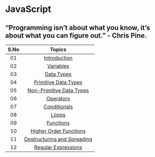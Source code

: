 # JavaScript

## “Programming isn’t about what you know, it’s about what you can figure out.” - Chris Pine.

| S.No |                                         Topics                                          |
| :--: | :-------------------------------------------------------------------------------------: |
|  01  |                               [Introduction](./README.md)                               |
|  02  |                        [Variables](./02_variables/variables.md)                         |
|  03  |                        [Data Types](./03_dataTypes/dataTypes.md)                        |
|  04  |          [Primitive Data Types](./04_primitiveDataTypes/primitiveDataTypes.md)          |
|  05  |     [Non-Primitive Data Types](./05_nonPrimitiveDataTypes/nonPrimitiveDataTypes.md)     |
|  06  |                        [Operators](./06_operators/operators.md)                         |
|  07  |                    [Conditionals](./07_conditionals/conditionals.md)                    |
|  08  |                              [Loops](./08_loops/loops.md)                               |
|  09  |                        [Functions](./09_functions/functions.md)                         |
|  10  |     [Higher Order Functions](./10_higher_order_functions/higher_order_functions.md)     |
|  11  | [Destructuring and Spreading](../11_destructuring_spreading/destructuring_spreading.md) |
|  12  | [Regular Expressions](../12_regular_expressions/regular_expressions.md) |
